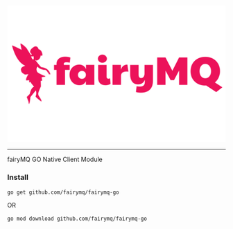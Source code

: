 ![fairymq.png](images%2Ffairymq.png)
*****************
fairyMQ GO Native Client Module

### Install
```
go get github.com/fairymq/fairymq-go
```
OR
```
go mod download github.com/fairymq/fairymq-go
```